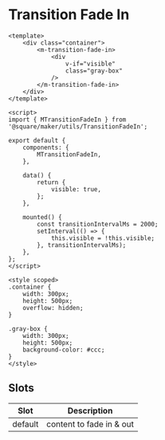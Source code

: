 # Transition Fade In

```vue
<template>
	<div class="container">
		<m-transition-fade-in>
			<div
				v-if="visible"
				class="gray-box"
			/>
		</m-transition-fade-in>
	</div>
</template>

<script>
import { MTransitionFadeIn } from '@square/maker/utils/TransitionFadeIn';

export default {
	components: {
		MTransitionFadeIn,
	},

	data() {
		return {
			visible: true,
		};
	},

	mounted() {
		const transitionIntervalMs = 2000;
		setInterval(() => {
			this.visible = !this.visible;
		}, transitionIntervalMs);
	},
};
</script>

<style scoped>
.container {
    width: 300px;
    height: 500px;
    overflow: hidden;
}

.gray-box {
    width: 300px;
    height: 500px;
    background-color: #ccc;
}
</style>
```

<!-- api-tables:start -->
## Slots

| Slot    | Description              |
| ------- | ------------------------ |
| default | content to fade in & out |
<!-- api-tables:end -->
